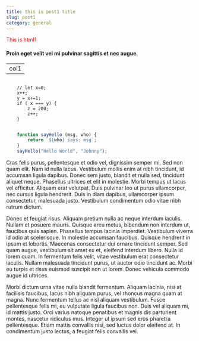 ```yaml
---
title: this is post1 title
slug: post1
category: general
---
```


<div style='color:red'>This is html1</div>

#### Proin eget velit vel mi pulvinar sagittis et nec augue. 

<table class = 'table'>
<tr>
    <td >col1</td>
</tr>
</table>

<pre><code class="language-javascript">
    // let x=0; 
    x++;
    y = x+=1;
    if ( x === y) {
        z = 200;
        z++;
    }

</code></pre>

```javascript
    function sayHello (msg, who) {
        return `${who} says: msg`;
    }
    sayHello("Hello World", "Johnny");
```


Cras felis purus, pellentesque et odio vel, dignissim semper mi. Sed non quam elit. Nam id nulla lacus. Vestibulum mollis enim at nibh tincidunt, id accumsan ligula dapibus. Donec sem justo, blandit et nulla sed, tincidunt aliquet neque. Phasellus ultrices et elit in molestie. Morbi tempus ut lacus vel efficitur. Aliquam erat volutpat. Duis pulvinar leo ut purus ullamcorper, nec cursus ligula hendrerit. Duis in diam dapibus, ullamcorper ipsum consectetur, malesuada justo. Vestibulum condimentum odio vitae nibh rutrum dictum.

Donec et feugiat risus. Aliquam pretium nulla ac neque interdum iaculis. Nullam et posuere mauris. Quisque arcu metus, bibendum non interdum ut, faucibus quis sapien. Phasellus tempus lacinia imperdiet. Vestibulum viverra id odio at scelerisque. In molestie accumsan faucibus. Quisque hendrerit in ipsum et lobortis. Maecenas consectetur dui ornare tincidunt semper. Sed quam augue, vestibulum sit amet ex et, eleifend interdum libero. Nulla id lorem quam. In fermentum felis velit, vitae vestibulum erat consectetur iaculis. Nullam malesuada tincidunt purus, ut auctor odio tincidunt ac. Morbi eu turpis et risus euismod suscipit non ut lorem. Donec vehicula commodo augue id ultrices.

Morbi dictum urna vitae nulla blandit fermentum. Aliquam lacinia, nisi at facilisis faucibus, lacus nibh aliquam purus, vel rhoncus magna quam at magna. Nunc fermentum tellus ac nisl aliquam vestibulum. Fusce pellentesque felis mi, eu vulputate ligula faucibus non. Duis vel aliquam mi, id mattis justo. Orci varius natoque penatibus et magnis dis parturient montes, nascetur ridiculus mus. Integer ut ipsum sed eros pharetra pellentesque. Etiam mattis convallis nisi, sed luctus dolor eleifend at. In condimentum justo lectus, a feugiat felis convallis vel.